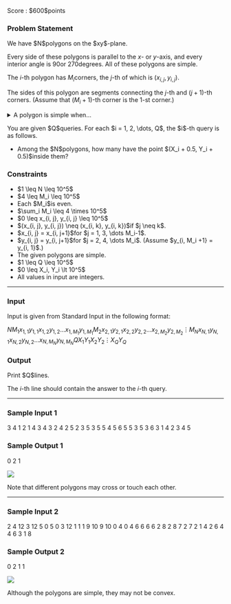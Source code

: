 
<div>

<span>

<span>

<p>
Score : $600$points
</p>

<div>

<section>

### **Problem Statement**

<p>
We have $N$polygons on the $xy$-plane.

Every side of these polygons is parallel to the $x$- or $y$-axis, and every interior angle is $90$or $270$degrees. All of these polygons are simple.

The $i$-th polygon has $M_i$corners, the $j$-th of which is $(x_{i, j}, y_{i, j})$.

The sides of this polygon are segments connecting the $j$-th and $(j+1)$-th corners. (Assume that $(M_i+1)$-th corner is the $1$-st corner.)
</p>

<details>

<summary>
A polygon is simple when...
</summary>

<p>
for any two of its sides that are not adjacent, they do not intersect (cross or touch) each other.

</p>

</details>

<p>
You are given $Q$queries.
For each $i = 1, 2, \dots, Q$, the $i$-th query is as follows.
</p>

<ul>

<li>
Among the $N$polygons, how many have the point $(X_i + 0.5, Y_i + 0.5)$inside them?
</li>

</ul>

</section>

</div>

<div>

<section>

### **Constraints**

<ul>

<li>
$1 \leq N \leq 10^5$
</li>

<li>
$4 \leq M_i \leq 10^5$
</li>

<li>
Each $M_i$is even.
</li>

<li>
$\sum_i M_i \leq 4 \times 10^5$
</li>

<li>
$0 \leq x_{i, j}, y_{i, j} \leq 10^5$
</li>

<li>
$(x_{i, j}, y_{i, j}) \neq (x_{i, k}, y_{i, k})$if $j \neq k$.
</li>

<li>
$x_{i, j} = x_{i, j+1}$for $j = 1, 3, \dots M_i-1$.
</li>

<li>
$y_{i, j} = y_{i, j+1}$for $j = 2, 4, \dots M_i$. (Assume $y_{i, M_i +1} = y_{i, 1}$.)
</li>

<li>
The given polygons are simple.
</li>

<li>
$1 \leq Q \leq 10^5$
</li>

<li>
$0 \leq X_i, Y_i \lt 10^5$
</li>

<li>
All values in input are integers.
</li>

</ul>

</section>

</div>

---

<div>

<div>

<section>

### **Input**

<p>
Input is given from Standard Input in the following format:
</p>

<div>

$N$$M_1$$x_{1, 1}$$y_{1, 1}$$x_{1, 2}$$y_{1, 2}$$\dots$$x_{1, M_1}$$y_{1, M_1}$$M_2$$x_{2, 1}$$y_{2, 1}$$x_{2, 2}$$y_{2, 2}$$\dots$$x_{2, M_2}$$y_{2, M_2}$$\vdots$$M_N$$x_{N, 1}$$y_{N, 1}$$x_{N, 2}$$y_{N, 2}$$\dots$$x_{N, M_N}$$y_{N, M_N}$$Q$$X_1$$Y_1$$X_2$$Y_2$$\vdots$$X_Q$$Y_Q$
</div>

</section>

</div>

<div>

<section>

### **Output**

<p>
Print $Q$lines.

The $i$-th line should contain the answer to the $i$-th query.
</p>

</section>

</div>

</div>

---

<div>

<section>

### **Sample Input 1**

<div>

3
4
1 2 1 4 3 4 3 2
4
2 5 2 3 5 3 5 5
4
5 6 5 5 3 5 3 6
3
1 4
2 3
4 5

</div>

</section>

</div>

<div>

<section>

### **Sample Output 1**

<div>

0
2
1

</div>

<p>

<img src="https://img.atcoder.jp/ghi/5fccf008dddd93f10ebfc7f13d04a0e0.png">

</img>


Note that different polygons may cross or touch each other.
</p>

</section>

</div>

---

<div>

<section>

### **Sample Input 2**

<div>

2
4
12 3 12 5 0 5 0 3
12
1 1 1 9 10 9 10 0 4 0 4 6 6 6 6 2 8 2 8 7 2 7 2 1
4
2 6
4 4
6 3
1 8

</div>

</section>

</div>

<div>

<section>

### **Sample Output 2**

<div>

0
2
1
1

</div>

<p>

<img src="https://img.atcoder.jp/ghi/1c97f791a2aadcf5637b1f10736fb820.png">

</img>


Although the polygons are simple, they may not be convex.
</p>

</section>

</div>

</span>

</span>

</div>
